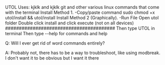 UTOL
 Uses: kjklk and kjklk git and other various linux commands that come with the terminal
Install Method 1.
-Copy/paste command
sudo chmod +x utol/install && utol/install
Install Method 2 (Graphically).
-Run File
Open utol folder
Double click install and click execute (not on all devices)
########################################
Then type UTOL in terminal
Then type --help for commands and help


Q: Will I ever get rid of word commands entirely?

A: Probably not, there has to be a way to troubleshoot, like using modbreak. I don't want it to be obvious but I want it there

